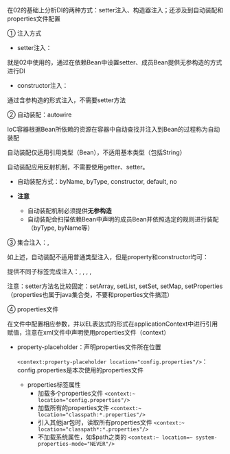 在02的基础上分析DI的两种方式：setter注入、构造器注入；还涉及到自动装配和properties文件配置

① 注入方式

* setter注入：<property>

就是02中使用的，通过在依赖Bean中设置setter、成员Bean提供无参构造的方式进行DI

* constructor注入：<constructor-arg>

通过含参构造的形式注入，不需要setter方法

② 自动装配：autowire

IoC容器根据Bean所依赖的资源在容器中自动查找并注入到Bean的过程称为自动装配

自动装配仅适用引用类型（Bean），不适用基本类型（包括String）

自动装配应用反射机制，不需要使用getter、setter。

* 自动装配方式：byName, byType, constructor, default, no

* **注意**
    * 自动装配机制必须提供**无参构造**
    * 自动装配会扫描依赖Bean中声明的成员Bean并依照选定的规则进行装配（byType, byName等）

③ 集合注入：<property>, <constructor>

如上述，自动装配不适用普通类型注入，但是property和constructor均可：

提供不同子标签完成注入：<array>, <list>, <set>, <map>, <props>

注意：setter方法名比较固定：setArray, setList, setSet, setMap, setProperties（properties也属于java集合类，不要和properties文件搞混）

④ properties文件

在文件中配置相应参数，并以EL表达式的形式在applicationContext中进行引用赋值，注意在xml文件中声明使用properties文件（context）

* property-placeholder：声明properties文件所在位置

  `<context:property-placeholder location="config.properties"/>`：config.properties是本次使用的properties文件

    * properties标签属性
        * 加载多个properties文件
          `<context:~ location="config.properties"/>`
        * 加载所有的properties文件
          `<context:~ location="classpath:*.properties"/>`
        * 引入其他jar包时，读取所有properties文件
          `<context:~ location="classpath*:*.properties"/>`
        * 不加载系统属性，如$path之类的
          `<context:~ location=~ system-properties-mode="NEVER"/>`